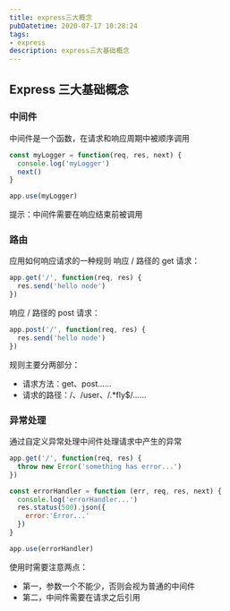 ```yaml
---
title: express三大概念
pubDatetime: 2020-07-17 10:28:24
tags: 
- express
description: express三大基础概念
---
```

## Express 三大基础概念
### 中间件
中间件是一个函数，在请求和响应周期中被顺序调用
```javascript
const myLogger = function(req, res, next) {
  console.log('myLogger')
  next()
}

app.use(myLogger)
```
提示：中间件需要在响应结束前被调用

### 路由
应用如何响应请求的一种规则
响应 / 路径的 get 请求：
```javascript
app.get('/', function(req, res) {
  res.send('hello node')
})
```
响应 / 路径的 post 请求：
```javascript
app.post('/', function(req, res) {
  res.send('hello node')
})
```
规则主要分两部分：
- 请求方法：get、post......
- 请求的路径：/、/user、/.*fly$/......

### 异常处理
通过自定义异常处理中间件处理请求中产生的异常
```javascript
app.get('/', function(req, res) {
  throw new Error('something has error...')
})

const errorHandler = function (err, req, res, next) {
  console.log('errorHandler...')
  res.status(500).json({
    error:'Error...'
  })
}

app.use(errorHandler)
```
使用时需要注意两点：

- 第一，参数一个不能少，否则会视为普通的中间件
- 第二，中间件需要在请求之后引用